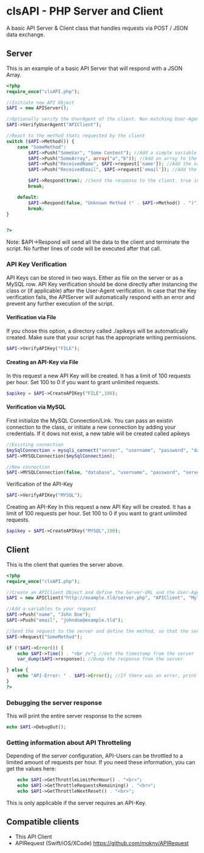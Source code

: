 # clsAPI - PHP Server and Client
A basic API Server & Client class that handles requests via POST / JSON data exchange.

## Server
This is an example of a basic API Server that will respond with a JSON Array.
```php
<?php
require_once("clsAPI.php");

//Initiate new API Object
$API = new APIServer();

//Optionally verify the UserAgent of the client. Non matching User-Agent will get 403 Forbidden
$API->VerifyUserAgent("APIClient");

//React to the method thats requested by the client
switch ($API->Method()) {
	case "SomeMethod":
		$API->Push("SomeVar", "Some Content"); //Add a simple variable to the response
		$API->Push("SomeArray", array("a","b")); //Add an array to the response
		$API->Push("ReceivedName", $API->request['name']); //Add the name from the request to the response (see client example)
		$API->Push("ReceivedEmail", $API->request['email']); //Add the email from the request to the response (see client example)

		$API->Respond(true); //Send the response to the client. true indicates that the request was successful.
		break;

	default:
		$API->Respond(false, "Unknown Method (" . $API->Method() . ")"); //If no method matches, add false and define an error message.
		break;
}


?>
```
Note: $API->Respond will send all the data to the client and terminate the script. No further lines of code will be executed after that call.

### API Key Verification
API Keys can be stored in two ways. Either as file on the server or as a MySQL row. API Key verification should be done directly after instancing the class or (if applicable) after the User-Agent verification. In case that the Key verification fails, the APIServer will automatically respond with an error and prevent any further execution of the script.

#### Verification via File
If you chose this option, a directory called ./apikeys will be automatically created. Make sure that your script has the appropriate writing permissions.
```php
$API->VerifyAPIKey("FILE");
```
#### Creating an API-Key via File
In this request a new API Key will be created. It has a limit of 100 requests per hour. Set 100 to 0 if you want to grant unlimited requests.
```php
$apikey = $API->CreateAPIKey("FILE",100);
```
#### Verification via MySQL
First initialize the MySQL Connection/Link. You can pass an existin connection to the class, or initiate a new connection by adding your credentials. If it dows not exist, a new table will be created called apikeys
```php
//Existing connection
$mySqlConnection = mysqli_connect("server", "username", "password", "database");
$API->MYSQLConnection($mySqlConnection);

//New connection
$API->MYSQLConnection(false, "database", "username", "password", "server");
```
Verification of the API-Key
```php
$API->VerifyAPIKey("MYSQL");
```
Creating an API-Key
In this request a new API Key will be created. It has a limit of 100 requests per hour. Set 100 to 0 if you want to grant unlimited requests.
```php
$apikey = $API->CreateAPIKey("MYSQL",100);
```


## Client
This is the client that queries the server above. 
```php
<?php
require_once("clsAPI.php");

//Create an APIClient Object and define the Server-URL and the User-Agent. The API Key is optional and must only be used if the server requires that authentication
$API = new APIClient("http://example.tld/server.php", "APIClient", "MyTopSecretAPIKey");

//Add a variables to your request
$API->Push("name", "John Doe");
$API->Push("email", "johndoe@example.tld");

//Send the request to the server and define the method, so that the server knows what to do with your data
$API->Request("SomeMethod");

if (!$API->Error()) {
    echo $API->Time() . "<br />"; //Get the timestamp from the server
    var_dump($API->response); //Dump the response from the server

} else {
    echo "API-Error: " . $API->Error(); //If there was an error, print the error message
}
?>
```
### Debugging the server response
This will print the entire server response to the screen
```php
echo $API->DebugOut();
```

### Getting information about API Throtteling
Depending of the server configuration, API-Users can be throttled to a limited amount of requests per hour. If you need these information, you can get the values here:
```php
    echo $API->GetThrottleLimitPerHour() . "<br>";
    echo $API->GetThrottleRequestsRemaining() . "<br>";
    echo $API->GetThrottleNextReset() . "<br>";
```
This is only applicable if the server requires an API-Key.

## Compatible clients
* This API Client
* APIRequest (Swift/iOS/XCode) https://github.com/mokny/APIRequest
